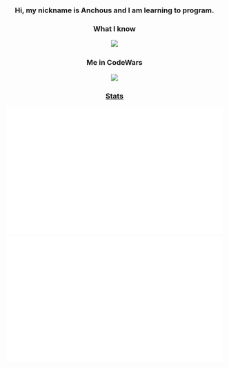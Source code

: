 
<h3 align="center">Hi, my nickname is Anchous and I am learning to program.</h3>

<h3 align="center">What I know</h3>

<p align="center">
  <img src="https://img.shields.io/badge/-Python-202020?style=for-the-badge&logo=python"/>
</p>

<h3 align="center">Me in CodeWars</h3>
<p align="center">
  <a href="https://www.codewars.com/users/Anchous" target="_blank">
  <img src="https://www.codewars.com/users/Anchous/badges/large">
</p>

<h3 align="center">Stats</h3>
<p align="center">
  <img src="https://raw.githubusercontent.com/Programmer-Anchous/github-stats-transparent/output/generated/overview.svg">
  <img src="https://raw.githubusercontent.com/Programmer-Anchous/github-stats-transparent/output/generated/languages.svg">
</p>
